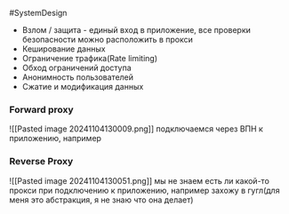 #SystemDesign 

- Взлом / защита - единый вход в приложение, все проверки безопасности можно расположить в прокси
- Кеширование данных 
- Ограничение трафика(Rate limiting)
- Обход ограничений доступа
- Анонимность пользователей
- Сжатие и модификация данных

### Forward proxy
![[Pasted image 20241104130009.png]]
подключаемся через ВПН к приложению, например
### Reverse Proxy
![[Pasted image 20241104130051.png]]
мы не знаем есть ли какой-то прокси при подключению к приложению, например захожу в гугл(для меня это абстракция, я не знаю что она делает)
